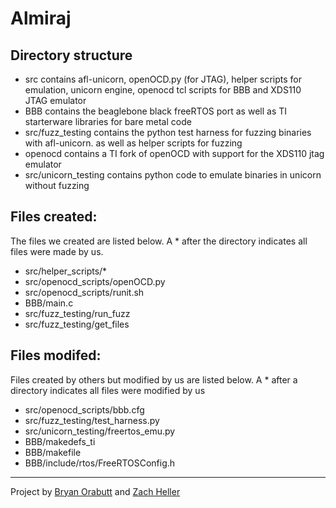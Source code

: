 # Almiraj

## Directory structure

* src contains afl-unicorn, openOCD.py (for JTAG), helper scripts for emulation, unicorn engine, openocd tcl scripts for BBB and XDS110 JTAG emulator
* BBB contains the beaglebone black freeRTOS port as well as TI starterware libraries for bare metal code
* src/fuzz_testing contains the python test harness for fuzzing binaries with afl-unicorn. as well as helper scripts for fuzzing
* openocd contains a TI fork of openOCD with support for the XDS110 jtag emulator
* src/unicorn_testing contains python code to emulate binaries in unicorn without fuzzing

## Files created:

The files we created are listed below. A \* after the directory indicates all files were made by us.

* src/helper_scripts/\*
* src/openocd_scripts/openOCD.py
* src/openocd_scripts/runit.sh
* BBB/main.c
* src/fuzz_testing/run_fuzz
* src/fuzz_testing/get_files

## Files modifed:

Files created by others but modified by us are listed below. A \* after a directory indicates all files were modified by us

* src/openocd_scripts/bbb.cfg
* src/fuzz_testing/test_harness.py
* src/unicorn_testing/freertos_emu.py
* BBB/makedefs_ti
* BBB/makefile
* BBB/include/rtos/FreeRTOSConfig.h

---
Project by [Bryan Orabutt](https://github.com/BryanOrabutt) and [Zach Heller](https://github.com/zacheller/)
